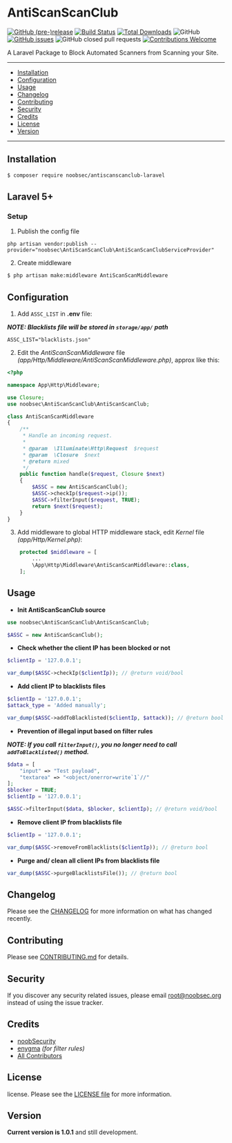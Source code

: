 # AntiScanScanClub

[![GitHub (pre-)release](https://img.shields.io/github/release/noobsec/AntiScanScanClub-laravel/all.svg)](https://github.com/noobsec/AntiScanScanClub-laravel/releases)
[![Build Status](https://img.shields.io/travis/noobsec/AntiScanScanClub-laravel/master.svg)](https://travis-ci.org/noobsec/AntiScanScanClub-laravel)
[![Total Downloads](https://img.shields.io/packagist/dt/noobsec/antiscanscanclub-laravel.svg)](https://packagist.org/packages/noobsec/antiscanscanclub-laravel)
![GitHub](https://img.shields.io/github/license/mashape/apistatus.svg)
[![GitHub issues](https://img.shields.io/github/issues/noobsec/AntiScanScanClub-laravel.svg)](https://github.com/noobsec/AntiScanScanClub-laravel/issues)
![GitHub closed pull requests](https://img.shields.io/github/issues-pr-closed/noobsec/AntiScanScanClub-laravel.svg)
[![Contributions Welcome](https://img.shields.io/badge/contributions-welcome-brightgreen.svg?style=flat)](https://github.com/noobsec/AntiScanScanClub-laravel/issues)

A Laravel Package to Block Automated Scanners from Scanning your Site.

---

-   [Installation](#installation)
-   [Configuration](#configuration)
-   [Usage](#usage)
-   [Changelog](#changelog)
-   [Contributing](#contributing)
-   [Security](#security)
-   [Credits](#credits)
-   [License](#license)
-   [Version](#version)

---

## Installation

```bash
$ composer require noobsec/antiscanscanclub-laravel
```

## Laravel 5+

### Setup

1. Publish the config file

```ssh
php artisan vendor:publish --provider="noobsec\AntiScanScanClub\AntiScanScanClubServiceProvider"
```

2. Create middleware

```bash
$ php artisan make:middleware AntiScanScanMiddleware
```

## Configuration

1. Add `ASSC_LIST` in **.env** file:

_**NOTE: Blacklists file will be stored in `storage/app/` path**_

```
ASSC_LIST="blacklists.json"
```

2. Edit the _AntiScanScanMiddleware_ file _(app/Http/Middleware/AntiScanScanMiddleware.php)_, approx like this:

```php
<?php

namespace App\Http\Middleware;

use Closure;
use noobsec\AntiScanScanClub\AntiScanScanClub;

class AntiScanScanMiddleware
{
    /**
     * Handle an incoming request.
     *
     * @param  \Illuminate\Http\Request  $request
     * @param  \Closure  $next
     * @return mixed
     */
    public function handle($request, Closure $next)
    {
        $ASSC = new AntiScanScanClub();
        $ASSC->checkIp($request->ip());
        $ASSC->filterInput($request, TRUE);
        return $next($request);
    }
}
```

3. Add middleware to global HTTP middleware stack, edit _Kernel_ file _(app/Http/Kernel.php)_:

```php
    protected $middleware = [
    	...
        \App\Http\Middleware\AntiScanScanMiddleware::class,
    ];
```

## Usage

-   **Init AntiScanScanClub source**

```php
use noobsec\AntiScanScanClub\AntiScanScanClub;

$ASSC = new AntiScanScanClub();
```

-   **Check whether the client IP has been blocked or not**

```php
$clientIp = '127.0.0.1';

var_dump($ASSC->checkIp($clientIp)); // @return void/bool
```

-   **Add client IP to blacklists files**

```php
$clientIp = '127.0.0.1';
$attack_type = 'Added manually';

var_dump($ASSC->addToBlacklisted($clientIp, $attack)); // @return bool
```

-   **Prevention of illegal input based on filter rules**

**_NOTE: If you call `filterInput()`, you no longer need to call `addToBlacklisted()` method._**

```php
$data = [
	"input" => "Test payload",
	"textarea" => "<object/onerror=write`1`//"
];
$blocker = TRUE;
$clientIp = '127.0.0.1';

$ASSC->filterInput($data, $blocker, $clientIp); // @return void/bool
```

-   **Remove client IP from blacklists file**

```php
$clientIp = '127.0.0.1';

var_dump($ASSC->removeFromBlacklists($clientIp)); // @return bool
```

-   **Purge and/ clean all client IPs from blacklists file**

```php
var_dump($ASSC->purgeBlacklistsFile()); // @return bool
```

## Changelog

Please see the [CHANGELOG](CHANGELOG.md) for more information on what has changed recently.

## Contributing

Please see [CONTRIBUTING.md](CONTRIBUTING.md) for details.

## Security

If you discover any security related issues, please email root@noobsec.org instead of using the issue tracker.

## Credits

-   [noobSecurity](https://github.com/noobsec)
-   [enygma](https://github.com/enygma) _(for filter rules)_
-   [All Contributors](../../contributors)

## License

license. Please see the [LICENSE file](LICENSE.md) for more information.

## Version

**Current version is 1.0.1** and still development.
